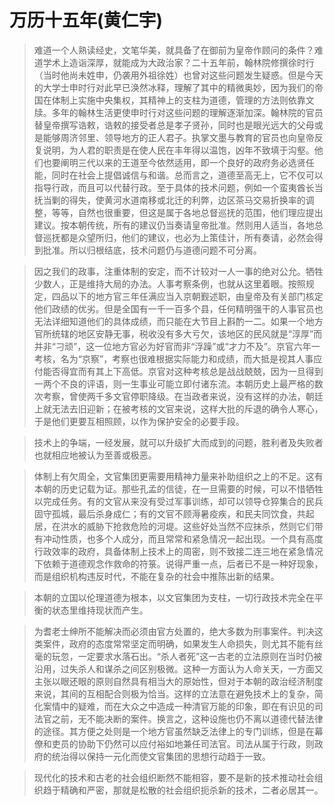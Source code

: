 # 万历十五年(黄仁宇)

> 难道一个人熟读经史，文笔华美，就具备了在御前为皇帝作顾问的条件？难道学术上造诣深厚，就能成为大政治家？二十五年前，翰林院修撰徐时行（当时他尚未姓申，仍袭用外祖徐姓）也曾对这些问题发生疑惑。但是今天的大学士申时行对此早已涣然冰释，理解了其中的精微奥妙，因为我们的帝国在体制上实施中央集权，其精神上的支柱为道德，管理的方法则依靠文牍。多年的翰林生活更使申时行对这些问题的理解逐渐加深。翰林院的官员替皇帝撰写诰敕，诰敕的接受者总是孝子贤孙，同时也是眼光远大的父母或是能够周济邻里、领导地方的正人君子。执掌文墨与教育的官员也向皇帝反复说明，为人君的职责是在使人民在丰年得以温饱，凶年不致填于沟壑。他们也要阐明三代以来的王道至今依然适用，即一个良好的政府务必选贤任能，同时在社会上提倡诚信与和谐。总而言之，道德至高无上，它不仅可以指导行政，而且可以代替行政。至于具体的技术问题，例如一个蛮夷酋长当抚当剿的得失，使黄河水道南移或北迁的利弊，边区茶马交易折换率的调整，等等，自然也很重要，但这是属于各地总督巡抚的范围，他们理应提出建议。按本朝传统，所有的建议仍当奏请皇帝批准。然则用人适当，各地总督巡抚都是众望所归，他们的建议，也必为上策佳计，所有奏请，必然会得到批准。所以归根结底，技术问题仍与道德问题不可分离。

> 因之我们的政事，注重体制的安定，而不计较对一人一事的绝对公允。牺牲少数人，正是维持大局的办法。人事考察条例，也就从这里着眼。按照规定，四品以下的地方官三年任满应当入京朝觐述职，由皇帝及有关部门核定他们政绩的优劣。但是全国有一千一百多个县，任何精明强干的人事官员也无法详细知道他们的具体成绩，而只能在大节目上斟酌一二。如果一个地方官所统辖的地区安静无事，税收没有多大亏欠，该地区的民风就是“淳厚”而并非“刁顽”，这一位地方官必为好官而非“浮躁”或“才力不及”。京官六年一考核，名为“京察”，考察也很难根据实际能力和成绩，而大抵是视其人事应付能否得宜而有其上下高低。京官对这种考核总是战战兢兢，因为一旦得到一两个不良的评语，则一生事业可能立即付诸东流。本朝历史上最严格的数次考察，曾使两千多文官停职降级。在当政者来说，没有这样的办法，朝廷上就无法去旧迎新；在被考核的文官来说，这样大批的斥退的确令人寒心，于是他们更要互相照顾，以作为保护安全的必要手段。

> 技术上的争端，一经发展，就可以升级扩大而成到的问题，胜利者及失败者也就相应地被认为至善或极恶。

> 体制上有欠周全，文官集团更需要用精神力量来补助组织之上的不足。这有本朝的历史记载为证。那些孔孟的信徒，在一旦需要的时候，可以不惜牺牲以完成任务。有的文官从来没有受过军事训练，却可以领导仓猝集合的民兵固守孤城，最后杀身成仁；有的文官不顾溽暑疫疾，和民夫同饮食，共起居，在洪水的威胁下抢救危险的河堤。这些好处当然不应抹杀，然则它们带有冲动性质，也多个人成分，而且常常和紧急情况一起出现。一个具有高度行政效率的政府，具备体制上技术上的周密，则不致接二连三地在紧急情况下依赖于道德观念作救命的符箓。说得严重一点，后者已不是一种好现象，而是组织机构违反时代，不能在复杂的社会中推陈出新的结果。

> 本朝的立国以伦理道德为根本，以文官集团为支柱，一切行政技术完全在平衡的状态里维持现状而产生。

> 为耆老士绅所不能解决而必须由官方处置的，绝大多数为刑事案件。判决这类案件，政府的态度常常坚定而明确，如果发生人命损失，则尤其不能有丝毫的玩忽，一定要求水落石出。“杀人者死”这一古老的立法原则在当时仍被沿用，过失杀人和谋杀之间区别极微。这种一方面认为人命关天，一方面又主张以眼还眼的原则自然具有相当大的原始性，但对于本朝的政治经济制度来说，其间的互相配合则极为恰当。这样的立法意在避免技术上的复杂，简化案情中的疑难，而在大众之中造成一种清官万能的印象，即在有识见的司法官之前，无不能决断的案件。换言之，这种设施也仍不离以道德代替法律的途径。其方便之处则是一个地方官虽然缺乏法律上的专门训练，但是在幕僚和吏员的协助下仍然可以应付裕如地兼任司法官。司法从属于行政，则政府的统治得以保持一元化而使文官集团的思想行动趋于一致。

> 现代化的技术和古老的社会组织断然不能相容，要不是新的技术推动社会组织趋于精确和严密，那就是松散的社会组织扼杀新的技术，二者必居其一。
